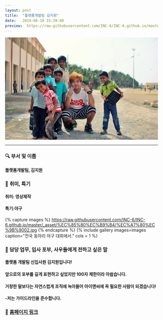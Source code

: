 ```yaml
---
layout: post
title:  "플랫폼개발팀 김지원"
date:   2019-06-10 15:39:40
preview:  https://raw.githubusercontent.com/INC-6/INC-6.github.io/master/_asset/%EB%8F%99%EA%B8%B0%EC%82%AC%EC%A7%84/191910.jpg
---
```


![Picture 1](https://raw.githubusercontent.com/INC-6/INC-6.github.io/master/_asset/%EC%85%80%EC%B9%B4/%EC%A7%80%EC%9B%90.jpg)

---

### 🔍 **부서 및 이름**

#### 플랫폼개발팀, 김지원

### 🔔 **취미, 특기**

#### 취미: 영상제작
    
#### 특기:야구

{% capture images %}
 https://raw.githubusercontent.com/INC-6/INC-6.github.io/master/_asset/%EC%85%80%EC%B9%B4/%EC%A7%80%EC%9B%9002.jpg
{% endcapture %}
{% include gallery images=images caption="전국 동아리 야구 대회에서." cols = 1 %}


### 🔔 **담당 업무, 입사 포부, 사우들에게 전하고 싶은 말**

#### 플랫폼 개발팀 신입사원 김지원입니다!

#### 앞으로의 포부를 길게 표현하고 싶었지만 100자 제한이라 아쉽습니다.

#### 거창한 말보다는 자연스럽게 조직에 녹아들어 아이앤씨에 꼭 필요한 사람이 되겠습니다!

#### -저는 가이드라인을 준수합니다.

### 🔗 [홈페이지 링크][home]

[home]: http://jiwon17ar.dothome.co.kr/